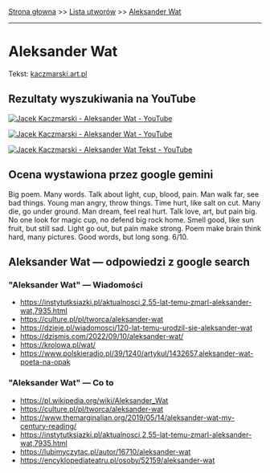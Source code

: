 [Strona głowna](../index.md) >> [Lista utworów](../list.md) >> [Aleksander Wat](10.md)

---

# Aleksander Wat

Tekst: [kaczmarski.art.pl](https://www.kaczmarski.art.pl/tworczosc/wiersze/aleksander-wat/)

## Rezultaty wyszukiwania na YouTube

[![Jacek Kaczmarski - Aleksander Wat - YouTube](http://img.youtube.com/vi/cyO786KOPMg/0.jpg)](https://www.youtube.com/watch?v=cyO786KOPMg "Jacek Kaczmarski - Aleksander Wat - YouTube")

[![Jacek Kaczmarski - Aleksander Wat - YouTube](http://img.youtube.com/vi/D_m3c6NbFbc/0.jpg)](https://www.youtube.com/watch?v=D_m3c6NbFbc "Jacek Kaczmarski - Aleksander Wat - YouTube")

[![Jacek Kaczmarski - Aleksander Wat  Tekst - YouTube](http://img.youtube.com/vi/wyZTohCewVQ/0.jpg)](https://www.youtube.com/watch?v=wyZTohCewVQ "Jacek Kaczmarski - Aleksander Wat  Tekst - YouTube")

## Ocena wystawiona przez google gemini

Big poem. Many words. Talk about light, cup, blood, pain. Man walk far, see bad things. Young man angry, throw things. Time hurt, like salt on cut. Many die, go under ground. Man dream, feel real hurt. Talk love, art, but pain big. No one look for magic cup, no defend big rock home. Smell good, like sun fruit, but still sad. Light go out, but pain make strong. Poem make brain think hard, many pictures. Good words, but long song. 6/10.


## Aleksander Wat — odpowiedzi z google search

### "Aleksander Wat" — Wiadomości

 - <https://instytutksiazki.pl/aktualnosci,2,55-lat-temu-zmarl-aleksander-wat,7935.html>
 - <https://culture.pl/pl/tworca/aleksander-wat>
 - <https://dzieje.pl/wiadomosci/120-lat-temu-urodzil-sie-aleksander-wat>
 - <https://dzismis.com/2022/09/10/aleksander-wat/>
 - <https://krolowa.pl/wat/>
 - <https://www.polskieradio.pl/39/1240/artykul/1432657,aleksander-wat-poeta-na-opak>

### "Aleksander Wat" — Co to

 - <https://pl.wikipedia.org/wiki/Aleksander_Wat>
 - <https://culture.pl/pl/tworca/aleksander-wat>
 - <https://www.themarginalian.org/2019/05/14/aleksander-wat-my-century-reading/>
 - <https://instytutksiazki.pl/aktualnosci,2,55-lat-temu-zmarl-aleksander-wat,7935.html>
 - <https://lubimyczytac.pl/autor/16710/aleksander-wat>
 - <https://encyklopediateatru.pl/osoby/52159/aleksander-wat>

